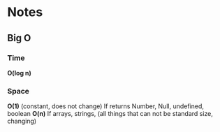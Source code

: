 # Notes

## Big O

### Time

**O(log n)**

### Space

**O(1)** (constant, does not change) If returns Number, Null, undefined, boolean
**O(n)** If arrays, strings, (all things that can not be standard size, changing)